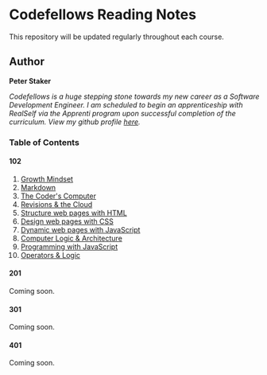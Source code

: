 # **Codefellows Reading Notes**
This repository will be updated regularly throughout each course.

## Author
**Peter Staker**

*Codefellows is a huge stepping stone towards my new career as a Software Development Engineer. I am scheduled to begin an apprenticeship with RealSelf via the Apprenti program upon successful completion of the curriculum. View my github profile [here](https://github.com/peterjast).*

### Table of Contents

#### 102
1. [Growth Mindset](growthmindset.md)
1. [Markdown](class01.md)
1. [The Coder's Computer](class02.md)
1. [Revisions & the Cloud](class03.md)
1. [Structure web pages with HTML](class04.md)
1. [Design web pages with CSS](class05.md)
1. [Dynamic web pages with JavaScript](class06a.md)
1. [Computer Logic & Architecture](class06b.md)
1. [Programming with JavaScript](class07.md)
1. [Operators & Logic](class08.md)
 
#### 201

Coming soon.

#### 301

Coming soon.

#### 401

Coming soon.

